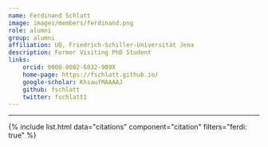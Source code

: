 ```yaml
---
name: Ferdinand Schlatt
image: images/members/ferdinand.png
role: alumni
group: alumni
affiliation: UQ, Friedrich-Schiller-Universität Jena
description: Former Visiting PhD Student
links:
    orcid: 0000-0002-6032-909X
    home-page: https://fschlatt.github.io/
    google-scholar: KhsaufMAAAAJ
    github: fschlatt
    twitter: fschlatt1
---
```


---

{% include list.html data="citations" component="citation" filters="ferdi: true" %}